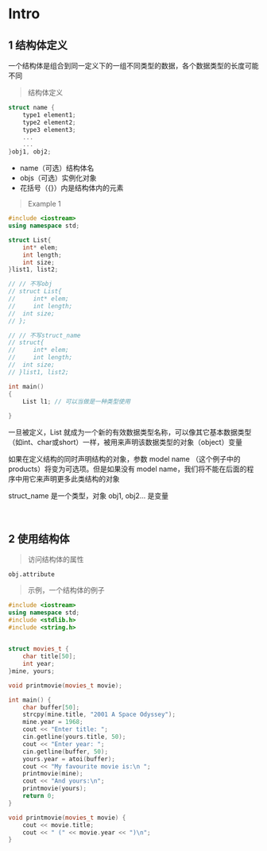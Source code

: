 
# Intro
## 1 结构体定义
一个结构体是组合到同一定义下的一组不同类型的数据，各个数据类型的长度可能不同

>结构体定义
```c++
struct name {
    type1 element1;
    type2 element2;
    type3 element3;
    ...
    ...
}obj1, obj2;
```
- name（可选）结构体名
- objs（可选）实例化对象
- 花括号（{}）内是结构体内的元素


>Example 1
```c++
#include <iostream>
using namespace std;

struct List{
    int* elem;
    int length;
	int size;
}list1, list2;

// // 不写obj
// struct List{
//     int* elem;
//     int length;
// 	int size;
// };

// // 不写struct_name
// struct{
//     int* elem;
//     int length;
// 	int size;
// }list1, list2;

int main()
{
    List l1; // 可以当做是一种类型使用
    
}
```

一旦被定义，List 就成为一个新的有效数据类型名称，可以像其它基本数据类型（如int、char或short）一样，被用来声明该数据类型的对象（object）变量


如果在定义结构的同时声明结构的对象，参数 model name （这个例子中的 products）将变为可选项。但是如果没有 model name，我们将不能在后面的程序中用它来声明更多此类结构的对象

struct_name 是一个类型，对象 obj1, obj2... 是变量




&emsp;
## 2 使用结构体
>访问结构体的属性
```
obj.attribute
```
>示例，一个结构体的例子
```c++
#include <iostream>
using namespace std;
#include <stdlib.h>
#include <string.h>
 

struct movies_t {
    char title[50];
    int year;
}mine, yours;

void printmovie(movies_t movie);

int main() {
    char buffer[50];
    strcpy(mine.title, "2001 A Space Odyssey");
    mine.year = 1968;
    cout << "Enter title: ";
    cin.getline(yours.title, 50);
    cout << "Enter year: ";
    cin.getline(buffer, 50);
    yours.year = atoi(buffer);
    cout << "My favourite movie is:\n ";
    printmovie(mine);
    cout << "And yours:\n";
    printmovie(yours);
    return 0;
}

void printmovie(movies_t movie) {
    cout << movie.title;
    cout << " (" << movie.year << ")\n";
}
```



